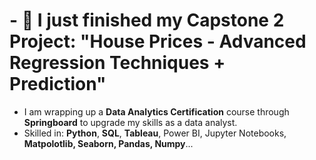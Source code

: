 # - 🔭 I just finished my Capstone 2 Project: "House Prices - Advanced Regression Techniques + Prediction"
* I am wrapping up a **Data Analytics Certification** course through **Springboard** to upgrade my skills as a data analyst.
* Skilled in: **Python**, **SQL**, **Tableau**, Power BI, Jupyter Notebooks, **Matpolotlib, Seaborn, Pandas, Numpy**...
<!--
**MichaelLuecker/MichaelLuecker** is a ✨ _special_ ✨ repository because its `README.md` (this file) appears on your GitHub profile.

Here are some ideas to get you started:

- 🔭 I’m currently working on ...
- 🌱 I’m currently learning ...
- 👯 I’m looking to collaborate on ...
- 🤔 I’m looking for help with ...
- 💬 Ask me about ...
- 📫 How to reach me: ...
- 😄 Pronouns: ...
- ⚡ Fun fact: ...
-->
